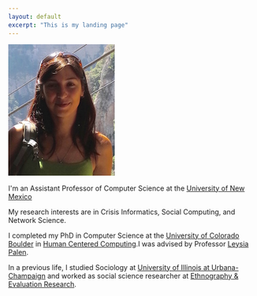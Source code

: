 ```yaml
---
layout: default
excerpt: "This is my landing page"
---
```


![headshot](/assets/head.jpg)

I'm an Assistant Professor of Computer Science at the [University of New Mexico](http://unm.edu)

My research interests are in Crisis Informatics, Social Computing, and Network Science.

I completed my PhD in Computer Science at the [University of Colorado Boulder](http://colorado.edu) in [Human Centered Computing](http://hcc.colorado.edu).I was advised by Professor [Leysia Palen](https://www.cs.colorado.edu/~palen/).

In a previous life, I studied Sociology at [University of Illinois at Urbana-Champaign](http://illinois.edu/) and worked as social science researcher at [Ethnography & Evaluation Research](http://www.colorado.edu/eer/).
